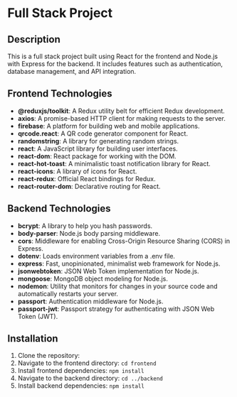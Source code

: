 # Full Stack Project

## Description

This is a full stack project built using React for the frontend and Node.js with Express for the backend. It includes features such as authentication, database management, and API integration.

## Frontend Technologies

- **@reduxjs/toolkit**: A Redux utility belt for efficient Redux development.
- **axios**: A promise-based HTTP client for making requests to the server.
- **firebase**: A platform for building web and mobile applications.
- **qrcode.react**: A QR code generator component for React.
- **randomstring**: A library for generating random strings.
- **react**: A JavaScript library for building user interfaces.
- **react-dom**: React package for working with the DOM.
- **react-hot-toast**: A minimalistic toast notification library for React.
- **react-icons**: A library of icons for React.
- **react-redux**: Official React bindings for Redux.
- **react-router-dom**: Declarative routing for React.

## Backend Technologies

- **bcrypt**: A library to help you hash passwords.
- **body-parser**: Node.js body parsing middleware.
- **cors**: Middleware for enabling Cross-Origin Resource Sharing (CORS) in Express.
- **dotenv**: Loads environment variables from a .env file.
- **express**: Fast, unopinionated, minimalist web framework for Node.js.
- **jsonwebtoken**: JSON Web Token implementation for Node.js.
- **mongoose**: MongoDB object modeling for Node.js.
- **nodemon**: Utility that monitors for changes in your source code and automatically restarts your server.
- **passport**: Authentication middleware for Node.js.
- **passport-jwt**: Passport strategy for authenticating with JSON Web Token (JWT).

## Installation

1. Clone the repository:  
2. Navigate to the frontend directory: `cd frontend`
3. Install frontend dependencies: `npm install`
4. Navigate to the backend directory: `cd ../backend`
5. Install backend dependencies: `npm install`


